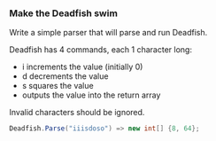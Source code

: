### Make the Deadfish swim

Write a simple parser that will parse and run Deadfish.

Deadfish has 4 commands, each 1 character long:

* i increments the value (initially 0)
* d decrements the value
* s squares the value
* outputs the value into the return array

Invalid characters should be ignored.
````c#
Deadfish.Parse("iiisdoso") => new int[] {8, 64};
